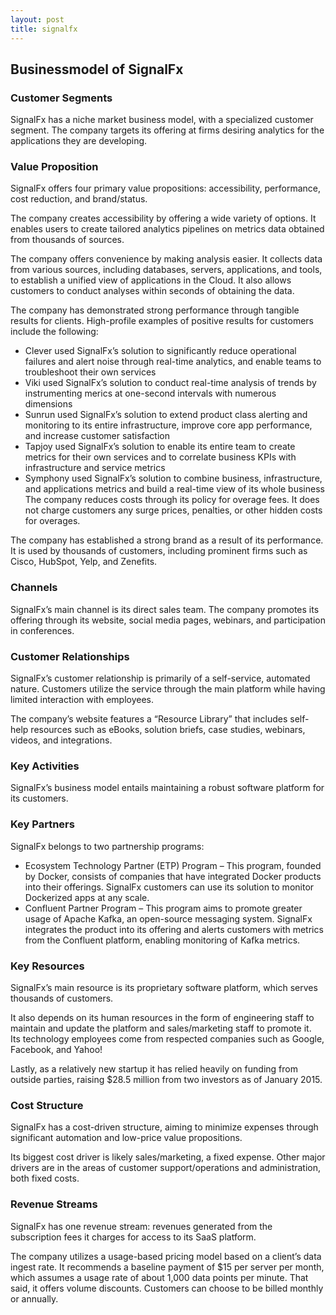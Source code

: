 ```yaml
---
layout: post
title: signalfx
---
```


Businessmodel of SignalFx
--------------------------

### Customer Segments

SignalFx has a niche market business model, with a specialized customer segment. The company targets its offering at firms desiring analytics for the applications they are developing.

### Value Proposition

SignalFx offers four primary value propositions: accessibility, performance, cost reduction, and brand/status.

The company creates accessibility by offering a wide variety of options. It enables users to create tailored analytics pipelines on metrics data obtained from thousands of sources.

The company offers convenience by making analysis easier. It collects data from various sources, including databases, servers, applications, and tools, to establish a unified view of applications in the Cloud. It also allows customers to conduct analyses within seconds of obtaining the data.

The company has demonstrated strong performance through tangible results for clients. High-profile examples of positive results for customers include the following:

 * Clever used SignalFx’s solution to significantly reduce operational failures and alert noise through real-time analytics, and enable teams to troubleshoot their own services
* Viki used SignalFx’s solution to conduct real-time analysis of trends by instrumenting merics at one-second intervals with numerous dimensions
* Sunrun used SignalFx’s solution to extend product class alerting and monitoring to its entire infrastructure, improve core app performance, and increase customer satisfaction
* Tapjoy used SignalFx’s solution to enable its entire team to create metrics for their own services and to correlate business KPIs with infrastructure and service metrics
* Symphony used SignalFx’s solution to combine business, infrastructure, and applications metrics and build a real-time view of its whole business
 The company reduces costs through its policy for overage fees. It does not charge customers any surge prices, penalties, or other hidden costs for overages.

The company has established a strong brand as a result of its performance. It is used by thousands of customers, including prominent firms such as Cisco, HubSpot, Yelp, and Zenefits.

### Channels

SignalFx’s main channel is its direct sales team. The company promotes its offering through its website, social media pages, webinars, and participation in conferences.

### Customer Relationships

SignalFx’s customer relationship is primarily of a self-service, automated nature. Customers utilize the service through the main platform while having limited interaction with employees.

The company’s website features a “Resource Library” that includes self-help resources such as eBooks, solution briefs, case studies, webinars, videos, and integrations.

### Key Activities

SignalFx’s business model entails maintaining a robust software platform for its customers.

### Key Partners

SignalFx belongs to two partnership programs:

 * Ecosystem Technology Partner (ETP) Program – This program, founded by Docker, consists of companies that have integrated Docker products into their offerings. SignalFx customers can use its solution to monitor Dockerized apps at any scale.
* Confluent Partner Program – This program aims to promote greater usage of Apache Kafka, an open-source messaging system. SignalFx integrates the product into its offering and alerts customers with metrics from the Confluent platform, enabling monitoring of Kafka metrics.
 ### Key Resources

SignalFx’s main resource is its proprietary software platform, which serves thousands of customers.

It also depends on its human resources in the form of engineering staff to maintain and update the platform and sales/marketing staff to promote it.  Its technology employees come from respected companies such as Google, Facebook, and Yahoo!

Lastly, as a relatively new startup it has relied heavily on funding from outside parties, raising $28.5 million from two investors as of January 2015.

### Cost Structure

SignalFx has a cost-driven structure, aiming to minimize expenses through significant automation and low-price value propositions.

Its biggest cost driver is likely sales/marketing, a fixed expense. Other major drivers are in the areas of customer support/operations and administration, both fixed costs.

### Revenue Streams

SignalFx has one revenue stream: revenues generated from the subscription fees it charges for access to its SaaS platform.

The company utilizes a usage-based pricing model based on a client’s data ingest rate. It recommends a baseline payment of $15 per server per month, which assumes a usage rate of about 1,000 data points per minute. That said, it offers volume discounts. Customers can choose to be billed monthly or annually.
